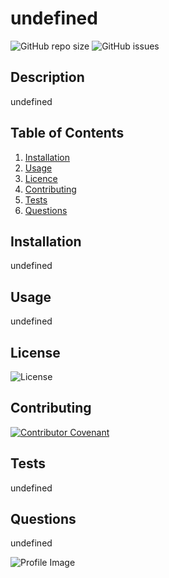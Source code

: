 
# undefined 
![GitHub repo size](https://img.shields.io/github/repo-size/undefined/undefined)
![GitHub issues](https://img.shields.io/github/issues/undefined/undefined)
## Description
undefined
## Table of Contents
1. [Installation](#Installation)
2. [Usage](#Usage)
3. [Licence](#License)
4. [Contributing](#Contributing)
5. [Tests](#Tests)
6. [Questions](#Questions)

## Installation
undefined

## Usage
undefined

## License
![License](https://img.shields.io/github/license/undefined/undefined?style=flat-square)

## Contributing
[![Contributor Covenant](https://img.shields.io/badge/Contributor%20Covenant-v2.0%20adopted-ff69b4.svg)](code_of_conduct.md)

## Tests
undefined

## Questions
undefined

![Profile Image](undefined)